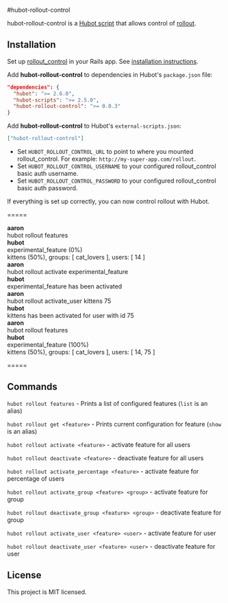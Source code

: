 #hubot-rollout-control

hubot-rollout-control is a [Hubot script](https://hubot.github.com/) that allows control of [rollout](https://github.com/FetLife/rollout).

## Installation

Set up [rollout_control](https://github.com/hired/rollout_control) in your Rails app. See [installation instructions](https://github.com/hired/rollout_control#installation).

Add **hubot-rollout-control** to dependencies in Hubot's `package.json` file:

```json
"dependencies": {
  "hubot": ">= 2.6.0",
  "hubot-scripts": ">= 2.5.0",
  "hubot-rollout-control": ">= 0.0.3"
}
```

Add **hubot-rollout-control** to Hubot's `external-scripts.json`:

```json
["hubot-rollout-control"]
```

* Set `HUBOT_ROLLOUT_CONTROL_URL` to point to where you mounted rollout_control. For example: `http://my-super-app.com/rollout`.
* Set `HUBOT_ROLLOUT_CONTROL_USERNAME` to your configured rollout_control basic auth username.
* Set `HUBOT_ROLLOUT_CONTROL_PASSWORD` to your configured rollout_control basic auth password.

If everything is set up correctly, you can now control rollout with Hubot.

=====

**aaron**<br />
hubot rollout features<br />
**hubot**<br />
experimental_feature (0%)<br />
kittens (50%), groups: [ cat_lovers ], users: [ 14 ]<br />
**aaron**<br />
hubot rollout activate experimental_feature<br />
**hubot**<br />
experimental_feature has been activated<br />
**aaron**<br />
hubot rollout activate_user kittens 75<br />
**hubot**<br />
kittens has been activated for user with id 75<br />
**aaron**<br />
hubot rollout features<br />
**hubot**<br />
experimental_feature (100%)<br />
kittens (50%), groups: [ cat_lovers ], users: [ 14, 75 ]<br />

=====

## Commands

`hubot rollout features` - Prints a list of configured features (`list` is an alias)

`hubot rollout get <feature>` - Prints current configuration for feature (`show` is an alias)

`hubot rollout activate <feature>` - activate feature for all users

`hubot rollout deactivate <feature>` - deactivate feature for all users

`hubot rollout activate_percentage <feature>` <percentage> - activate feature for percentage of users

`hubot rollout activate_group <feature> <group>` - activate feature for group

`hubot rollout deactivate_group <feature> <group>` - deactivate feature for group

`hubot rollout activate_user <feature> <user>` - activate feature for user

`hubot rollout deactivate_user <feature> <user>` - deactivate feature for user

## License

This project is MIT licensed.
